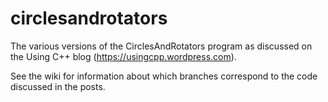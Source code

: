 # circlesandrotators
The various versions of the CirclesAndRotators program as discussed on the Using C++ blog (https://usingcpp.wordpress.com).

See the wiki for information about which branches correspond to the code discussed in the posts.
